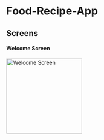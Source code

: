 # Food-Recipe-App

## Screens

#### Welcome Screen

<img src="https://github.com/user-attachments/assets/80961cde-7f3e-4e92-9533-759d121cda90" alt="Welcome Screen" width="200" />
